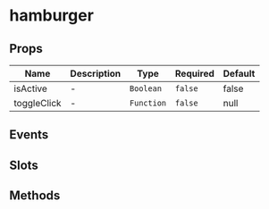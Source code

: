 # hamburger

## Props

<!-- @vuese:hamburger:props:start -->
|Name|Description|Type|Required|Default|
|---|---|---|---|---|
|isActive|-|`Boolean`|`false`|false|
|toggleClick|-|`Function`|`false`|null|
<!-- @vuese:hamburger:props:end -->





## Events

<!-- @vuese:hamburger:events:start -->
<!-- @vuese:hamburger:events:end -->

## Slots

<!-- @vuese:hamburger:slots:start -->
<!-- @vuese:hamburger:slots:end -->

## Methods

<!-- @vuese:hamburger:methods:start -->
<!-- @vuese:hamburger:methods:end -->